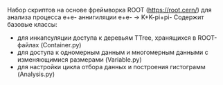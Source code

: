 Набор скриптов на основе фреймворка ROOT (https://root.cern/) для анализа процесса e+e- аннигиляции e+e- -> K+K-pi+pi-
Содержит базовые классы:
- для инкапсуляции доступа к деревьям TTree, хранящихся в ROOT-файлах (Container.py)
- для доступа к одномерным данным и многомерным данными с изменяющимися размерами (Variable.py)
- для настройки цикла отбора данных и построения гистограмм (Analysis.py)
